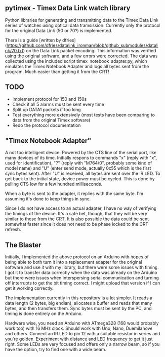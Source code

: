## pytimex - Timex Data Link watch library

Python libraries for generating and transmitting data to the Timex Data 
Link series of watches using optical data tramsission. Currently only the 
protocol for the original Data Link (50 or 70?) is implemented.

There is a guide [written by dfries]
(https://github.com/dfries/datalink_ironman/blob/github_submodules/datalink/70.txt)
on the Data Link packet encoding. This information was verified using the 
original software, and a few errors were corrected. The data was 
collected using the included script timex_notebook_adapter.py, which 
emulates the Timex Notebook Adapter and logs all bytes sent from the 
program. Much easier than getting it from the CRT!


## TODO

* Implement protocol for 150 and 150s
* Check if all 5 alarms must be sent every time
* Split up DATA1 packets if too long
* Test everything more extensively (most tests have been comparing to
  data from the original Timex software)
* Redo the protocol documentation


## "Timex Notebook Adapter"

A not too intelligent device. Powered by the CTS line of the serial port, 
like many devices of its time. Initially respons to commands "x" (reply 
with "x", used for identification), "?" (reply with "M764\0", probably 
some kind of model name) and "U" (enter send mode, actually 0x55 which is 
the first sync bytes sent). After "U" is received, all bytes are sent 
over the IR LED. To get back to the initial state, device power must be 
cycled. This is done by pulling CTS low for a few hundred milliseconds.

When a byte is sent to the adapter, it replies with the same byte. I'm 
assuming it's done to keep things in sync.

Since I do not have access to an actual adapter, I have no way of
verifying the timings of the device. It's a safe bet, though, that they
will be very similar to those from the CRT. It is also possible the
data could be sent somewhat faster since it does not need to be phase
locked to the CRT refresh.


## The Blaster

Initially, I implemented the above protocol on an Arduino with hopes of 
being able to both turn it into a replacement adapter for the original 
software and use it with my library, but there were some issues with 
timing. I got it to transfer data correctly when the data was already on 
the Arduino but there were issues when interspersing serial communication 
and turning off interrupts to get the bit timing correct. I might upload 
that version if I can get it working correctly.

The implementation currently in this repository is a lot simpler. It 
reads a data length (2 bytes, big endian), allocates a buffer and reads 
that many bytes, and then transfers them. Sync bytes must be sent by the 
PC, and timing is done entirely on the Arduino.

Hardware wise, you need an Arduino with ATmega328 (168 would probably 
work too) with 16 MHz clock. Should work with Uno, Nano, Duemilanove and 
others. Connect an IR LED to pin 12 with a suitable resistor in series 
and you're golden. Experiment with distance and LED frequency to get it 
just right. Some LEDs are very focused and offers only a narrow beam, so 
if you have the option, try to find one with a wide beam.
